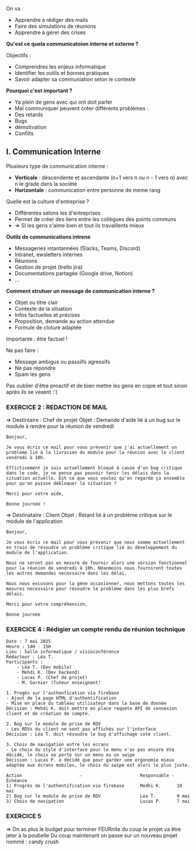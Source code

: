 On va :
- Apprendre à rédiger des mails
- Faire des simulations de réunions
- Apprendre à gérer des crises


**Qu'est ce quela communicatoion interne et externe ?**

Objectifs : 
- Comprendres les enjeux informatique
- Identifier les outils et bonnes pratiques
- Savoir adapter sa communiation selon le contexte

**Pourquoi c'est important ?**
- Ya plein de gens avec qui ont doit parler
- Mal communiquer peuvent créer différents problèmes :
- Des retards
- Bugs
- démotivation
- Confilts

## I. Communication Interne

Plusieurs type de communication interne :
- **Verticale** : déscendente et ascendante (n+1 vers n ou n - 1 vers n) avec n le grade dans la société
- **Horizontale** : communication entre personne de meme rang

Quelle est la culture d'entreprise ?
- Différentes selons les d'entreprises
- Permet de créer des liens entre les collègues des points communs
- => SI les gens s'aime bien et tout ils travaillents mieux

**Outils de communications intrene**
- Messageries intantannées (Slacks, Teams, Discord)
- Intranet, ewsletters internes
- Réunions
- Gestion de projet (trello jira)
- Documentations partagée (Google drive, Notion)
- ...

**Comment strutuer un message de communication interne ?**
- Objet ou titre clair
- Contexte de la situation
- Infos factuelles et précises
- Proposition, demande au action attendue
- Formule de cloture adaptée

Importante : être factuel ! 

Ne pas faire :
- Message ambigus ou passiifs agressifs
- Ne pas répondre
- Spam les gens

Pas oublier d'être proactif et de bien mettre les gens en copie et tout sinon après ils se vexent :'(

###  EXERCICE 2 : REDACTION DE MAIL

=> Destintaire : Chef de projet
Objet :  Demande d'aide lié à un bug sur le module à rendre pour la réunion de vendredi
```
Bonjour,

Je vous écris ce mail pour vous prévenir que j'ai actuellement un problème lié à la livraison du module pour la réunion avec le client vendredi à 10h.

Effictivement je suis actuellement bloqué à cause d'un bug critique dans le code, je ne pense pas pouvoir tenir les délais dans la situation actuelle. Est ce que vous voulez qu'on regarde ça ensemble pour qu'on puisse débloquer la situation ?

Merci pour votre aide, 

Bonne journée !
```

=> Destinataire : Client
Objet :  Retard lié à un probléme critique sur le module de l'application
```
Bonjour,

Je vous écris ce mail pour vous prévenir que nous somme actuellement en train de résoudre un problème critique lié au développement du module de l'application.

Nous ne seront pas en mesure de fournir alors une version fonctionnel pour la réunion de vendredi à 10h. Néanmoins nous fourniront toutes les autres demandes necessaire dans les délai.

Nous nous excusons pour la gène occasionner, nous mettons toutes les mesures necessaire pour résoudre le problème dans les plus brefs délais.

Merci pour votre compréhension,

Bonne journée
```


###  EXERCICE 4 : Rédigier un compte rendu de réunion technique

```
Date : 7 mai 2025
Heure : 14H - 15H
Lieu : Salle informatique / visioconférence
Rédacteur : Léa T.
Participants :
	- Léa T. (Dev mobile)
	- Mehdi K. (Dev backend)
	- Lucas P. (Chef de projet)
	- M. Garnier (Tuteur enseignant)

1. Progès sur l'authenfication via firebase 
- Ajout de la page HTML d'authentification
- Mise en place du tableau utilisateur dans la base de donnée
Décision : Mehdi K. doit mettre en place requete API de connexion client et de création de compte.

2. Bug sur le module de prise de RDV
- Les RDVs du client ne sont pas affichés sur l'interface
Décision : Léa T. doit résoudre le bug d'affichage coté client.

3. Choix de navigation entre les écrans
- Le choix du style d'interface pour le menu n'as pas encore été décidé, le choix se porte sur un menu ou un swipe
Décision : Lucas P. a décidé que pour garder une ergonomie mieux adaptée aux écrans mobiles, le choix du swipe est alors le plus juste.

Action                      -                      Responsable - Échéance 
1) Progrès de l'authentification via firebase      Medhi K.      10 mai
2) Bug sur le module de prise de RDV               Léa T.        9 mai
3) Choix de navigation                             Lucas P.      7 mai
```


###  EXERCICE 5

=> On as plus le budget pour terminer FEURnite du coup le projet va être jeter à la poubelle
Du coup maintenant on passe sur un nouveau projet nommé : candy crush